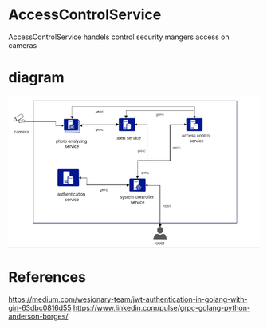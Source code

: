 # AccessControlService

AccessControlService handels control security mangers access on cameras
 
 
# diagram

![Sock Shop frontend](https://github.com/ahmedsharyo/SystemContorellerService/blob/c86491520bf1e38683fd6b4e1291d50a0e6d96af/docs/diagram.png)

# References

https://medium.com/wesionary-team/jwt-authentication-in-golang-with-gin-63dbc0816d55
https://www.linkedin.com/pulse/grpc-golang-python-anderson-borges/
